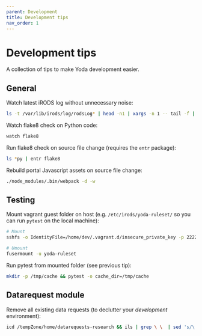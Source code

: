 ```yaml
---
parent: Development
title: Development tips
nav_order: 1
---
```

# Development tips

A collection of tips to make Yoda development easier.

## General

Watch latest iRODS log without unnecessary noise:
```bash
ls -t /var/lib/irods/log/rodsLog* | head -n1 | xargs -n 1 -- tail -f | grep -v "Agent process started for puser=rods"
```

Watch flake8 check on Python code:
```bash
watch flake8
```

Run flake8 check on source file change (requires the `entr` package):
```bash
ls *py | entr flake8
```

Rebuild portal Javascript assets on source file change:
```bash
./node_modules/.bin/webpack -d -w
```

## Testing
Mount vagrant guest folder on host (e.g. `/etc/irods/yoda-ruleset/` so you can run `pytest` on the local machine):
```bash
# Mount
sshfs -o IdentityFile=/home/dev/.vagrant.d/insecure_private_key -p 2222 vagrant@127.0.0.1:/etc/irods/yoda-ruleset yoda-ruleset

# Umount
fusermount -u yoda-ruleset
```

Run pytest from mounted folder (see previous tip):
```bash
mkdir -p /tmp/cache && pytest -o cache_dir=/tmp/cache
```

## Datarequest module
Remove all existing data requests (to declutter your _development_ environment):
```bash
icd /tempZone/home/datarequests-research && ils | grep \ \  | sed 's/\ \ C-\ //' | xargs -I COLLPATH sh -c "ichmod -M -r own rods COLLPATH && irm -r COLLPATH"
```
